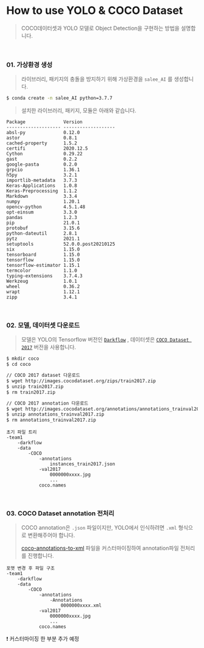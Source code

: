 # How to use YOLO & COCO Dataset

>  COCO데이터셋과 YOLO 모델로 Object Detection을 구현하는 방법을 설명합니다.

<br/>

### 01. 가상환경 생성

> 라이브러리, 패키지의 충돌을 방지하기 위해 가상환경을 `salee_AI` 를 생성합니다.

```bash
$ conda create -n salee_AI python=3.7.7
```

> 설치한 라이브러리, 패키지, 모듈은 아래와 같습니다.

```
Package              Version
-------------------- -------------------
absl-py              0.12.0
astor                0.8.1
cached-property      1.5.2
certifi              2020.12.5
Cython               0.29.22
gast                 0.2.2
google-pasta         0.2.0
grpcio               1.36.1
h5py                 3.2.1
importlib-metadata   3.7.3
Keras-Applications   1.0.8
Keras-Preprocessing  1.1.2
Markdown             3.3.4
numpy                1.20.1
opencv-python        4.5.1.48
opt-einsum           3.3.0
pandas               1.2.3
pip                  21.0.1
protobuf             3.15.6
python-dateutil      2.8.1
pytz                 2021.1
setuptools           52.0.0.post20210125
six                  1.15.0
tensorboard          1.15.0
tensorflow           1.15.0
tensorflow-estimator 1.15.1
termcolor            1.1.0
typing-extensions    3.7.4.3
Werkzeug             1.0.1
wheel                0.36.2
wrapt                1.12.1
zipp                 3.4.1
```

<br/>

### 02. 모델, 데이터셋 다운로드 

> 모델은 YOLO의 Tensorflow 버전인 [`Darkflow`](https://github.com/thtrieu/darkflow) , 데이터셋은 [`COCO Dataset 2017`](https://cocodataset.org/#download) 버전을 사용합니다.

```bash
$ mkdir coco
$ cd coco

// COCO 2017 dataset 다운로드
$ wget http://images.cocodataset.org/zips/train2017.zip
$ unzip train2017.zip
$ rm train2017.zip

// COCO 2017 annotation 다운로드
$ wget http://images.cocodataset.org/annotations/annotations_trainval2017.zip
$ unzip annotations_trainval2017.zip
$ rm annotations_trainval2017.zip
```

```
초기 파일 트리
-team1
	-darkflow
	-data
		-COCO
			-annotations
				instances_train2017.json
			-val2017
				0000000xxxx.jpg
				...
			coco.names
```

<br/>

### 03. COCO Dataset annotation 전처리

> COCO annotation은 `.json` 파일이지만, YOLO에서 인식하려면 `.xml` 형식으로 변환해주어야 합니다. 
>
> [coco-annotations-to-xml](https://github.com/mhiyer/coco-annotations-to-xml) 파일을 커스터마이징하여 annotation파일 전처리를 진행합니다. 

```
포맷 변경 후 파일 구조
-team1
	-darkflow
	-data
		-COCO
			-annotations
				-Annotations
					0000000xxxx.xml
			-val2017
				0000000xxxx.jpg
				...
			coco.names
```

❗ 커스터마이징 한 부분 추가 예정

<br/>